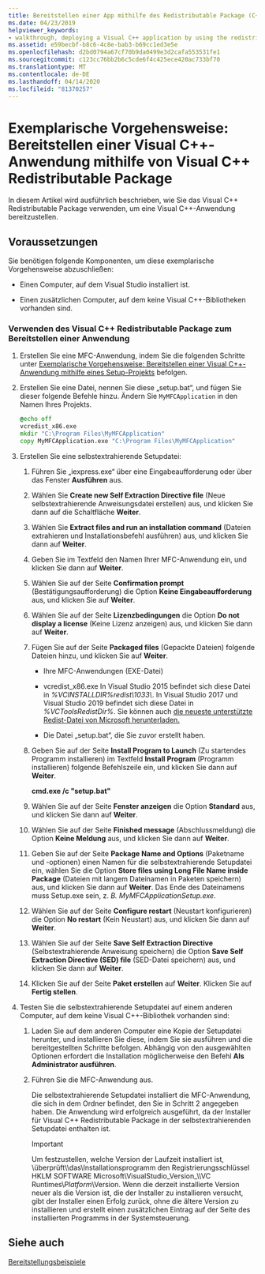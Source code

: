 ```yaml
---
title: Bereitstellen einer App mithilfe des Redistributable Package (C++)
ms.date: 04/23/2019
helpviewer_keywords:
- walkthrough, deploying a Visual C++ application by using the redistributable package
ms.assetid: e59becbf-b8c6-4c8e-bab3-b69cc1ed3e5e
ms.openlocfilehash: d2bd0794a67cf70b9da0499e3d2cafa553531fe1
ms.sourcegitcommit: c123cc76bb2b6c5cde6f4c425ece420ac733bf70
ms.translationtype: MT
ms.contentlocale: de-DE
ms.lasthandoff: 04/14/2020
ms.locfileid: "81370257"
---
```

# <a name="walkthrough-deploying-a-visual-c-application-by-using-the-visual-c-redistributable-package"></a>Exemplarische Vorgehensweise: Bereitstellen einer Visual C++-Anwendung mithilfe von Visual C++ Redistributable Package

In diesem Artikel wird ausführlich beschrieben, wie Sie das Visual C++ Redistributable Package verwenden, um eine Visual C++-Anwendung bereitzustellen.

## <a name="prerequisites"></a>Voraussetzungen

Sie benötigen folgende Komponenten, um diese exemplarische Vorgehensweise abzuschließen:

- Einen Computer, auf dem Visual Studio installiert ist.

- Einen zusätzlichen Computer, auf dem keine Visual C++-Bibliotheken vorhanden sind.

### <a name="to-use-the-visual-c-redistributable-package-to-deploy-an-application"></a>Verwenden des Visual C++ Redistributable Package zum Bereitstellen einer Anwendung

1. Erstellen Sie eine MFC-Anwendung, indem Sie die folgenden Schritte unter [Exemplarische Vorgehensweise: Bereitstellen einer Visual C++-Anwendung mithilfe eines Setup-Projekts](walkthrough-deploying-a-visual-cpp-application-by-using-a-setup-project.md) befolgen.

1. Erstellen Sie eine Datei, nennen Sie diese „setup.bat“, und fügen Sie dieser folgende Befehle hinzu. Ändern Sie `MyMFCApplication` in den Namen Ihres Projekts.

    ```cmd
    @echo off
    vcredist_x86.exe
    mkdir "C:\Program Files\MyMFCApplication"
    copy MyMFCApplication.exe "C:\Program Files\MyMFCApplication"
    ```

1. Erstellen Sie eine selbstextrahierende Setupdatei:

   1. Führen Sie „iexpress.exe“ über eine Eingabeaufforderung oder über das Fenster **Ausführen** aus.

   1. Wählen Sie **Create new Self Extraction Directive file** (Neue selbstextrahierende Anweisungsdatei erstellen) aus, und klicken Sie dann auf die Schaltfläche **Weiter**.

   1. Wählen Sie **Extract files and run an installation command** (Dateien extrahieren und Installationsbefehl ausführen) aus, und klicken Sie dann auf **Weiter**.

   1. Geben Sie im Textfeld den Namen Ihrer MFC-Anwendung ein, und klicken Sie dann auf **Weiter**.

   1. Wählen Sie auf der Seite **Confirmation prompt** (Bestätigungsaufforderung) die Option **Keine Eingabeaufforderung** aus, und klicken Sie auf **Weiter**.

   1. Wählen Sie auf der Seite **Lizenzbedingungen** die Option **Do not display a license** (Keine Lizenz anzeigen) aus, und klicken Sie dann auf **Weiter**.

   1. Fügen Sie auf der Seite **Packaged files** (Gepackte Dateien) folgende Dateien hinzu, und klicken Sie auf **Weiter**.

      - Ihre MFC-Anwendungen (EXE-Datei)

      - vcredist_x86.exe In Visual Studio 2015 befindet sich diese Datei in *%VCINSTALLDIR%redist\\1033\\*. In Visual Studio 2017 und Visual Studio 2019 befindet sich diese Datei in *%VCToolsRedistDir%*. Sie können auch [die neueste unterstützte Redist-Datei von Microsoft herunterladen.](https://support.microsoft.com/help/2977003/the-latest-supported-visual-c-downloads)

      - Die Datei „setup.bat“, die Sie zuvor erstellt haben.

   1. Geben Sie auf der Seite **Install Program to Launch** (Zu startendes Programm installieren) im Textfeld **Install Program** (Programm installieren) folgende Befehlszeile ein, und klicken Sie dann auf **Weiter**.

      **cmd.exe /c "setup.bat"**

   1. Wählen Sie auf der Seite **Fenster anzeigen** die Option **Standard** aus, und klicken Sie dann auf **Weiter**.

   1. Wählen Sie auf der Seite **Finished message** (Abschlussmeldung) die Option **Keine Meldung** aus, und klicken Sie dann auf **Weiter**.

   1. Geben Sie auf der Seite **Package Name and Options** (Paketname und -optionen) einen Namen für die selbstextrahierende Setupdatei ein, wählen Sie die Option **Store files using Long File Name inside Package** (Dateien mit langem Dateinamen in Paketen speichern) aus, und klicken Sie dann auf **Weiter**. Das Ende des Dateinamens muss Setup.exe sein, z. *B. MyMFCApplicationSetup.exe*.

   1. Wählen Sie auf der Seite **Configure restart** (Neustart konfigurieren) die Option **No restart** (Kein Neustart) aus, und klicken Sie dann auf **Weiter**.

   1. Wählen Sie auf der Seite **Save Self Extraction Directive** (Selbstextrahierende Anweisung speichern) die Option **Save Self Extraction Directive (SED) file** (SED-Datei speichern) aus, und klicken Sie dann auf **Weiter**.

   1. Klicken Sie auf der Seite **Paket erstellen** auf **Weiter**. Klicken Sie auf **Fertig stellen**.

1. Testen Sie die selbstextrahierende Setupdatei auf einem anderen Computer, auf dem keine Visual C++-Bibliothek vorhanden sind:

   1. Laden Sie auf dem anderen Computer eine Kopie der Setupdatei herunter, und installieren Sie diese, indem Sie sie ausführen und die bereitgestellten Schritte befolgen. Abhängig von den ausgewählten Optionen erfordert die Installation möglicherweise den Befehl **Als Administrator ausführen**.

   1. Führen Sie die MFC-Anwendung aus.

      Die selbstextrahierende Setupdatei installiert die MFC-Anwendung, die sich in dem Ordner befindet, den Sie in Schritt 2 angegeben haben. Die Anwendung wird erfolgreich ausgeführt, da der Installer für Visual C++ Redistributable Package in der selbstextrahierenden Setupdatei enthalten ist.

      > [!IMPORTANT]
      > Um festzustellen, welche Version der Laufzeit installiert ist, \\überprüft\\\\das\\Installationsprogramm den Registrierungsschlüssel HKLM SOFTWARE Microsoft\\VisualStudio_Version_\\\\VC Runtimes\\_Platform_\\Version. Wenn die derzeit installierte Version neuer als die Version ist, die der Installer zu installieren versucht, gibt der Installer einen Erfolg zurück, ohne die ältere Version zu installieren und erstellt einen zusätzlichen Eintrag auf der Seite des installierten Programms in der Systemsteuerung.

## <a name="see-also"></a>Siehe auch

[Bereitstellungsbeispiele](deployment-examples.md)<br/>
